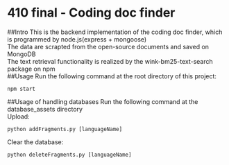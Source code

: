 # 410 final - Coding doc finder
##Intro
This is the backend implementation of the coding doc finder, which is programmed by node.js(express + mongoose)   
The data are scrapted from the open-source documents and saved on MongoDB  
The text retrieval functionality is realized by the wink-bm25-text-search package on npm  
##Usage
Run the following command at the root directory of this project: 
```unix 
npm start
```
##Usage of handling databases
Run the following command at the database_assets directory  
Upload:
```unix 
python addFragments.py [languageName]
```
Clear the database:
```unix 
python deleteFragments.py [languageName]
```